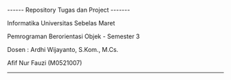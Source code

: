 ------ Repository Tugas dan Project -------

Informatika Universitas Sebelas Maret

Pemrograman Berorientasi Objek - Semester 3

Dosen : Ardhi Wijayanto, S.Kom., M.Cs.


Afif Nur Fauzi (M0521007)

-------------------------------------------

